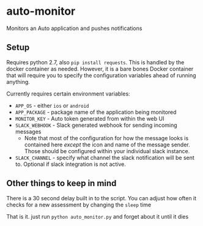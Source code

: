 # auto-monitor

Monitors an Auto application and pushes notifications

## Setup

Requires python 2.7, also `pip install requests`. This is handled by the docker container as needed. However, it is a bare bones Docker container that will require you to specify the configuration variables ahead of running anything. 

Currently requires certain environment variables:

- `APP_OS` - either `ios` or `android`
- `APP_PACKAGE` - package name of the application being monitored
- `MONITOR_KEY` - Auto token generated from within the web UI
- `SLACK_WEBHOOK` - Slack generated webhook for sending incoming messages
  - Note that most of the configuration for how the message looks is contained here *except* the icon and name of the message sender. Those should be configured within your individual slack instance.
- `SLACK_CHANNEL` - specify what channel the slack notification will be sent to. Optional if slack integration is not active.

## Other things to keep in mind

There is a 30 second delay built in to the script. You can adjust how often it checks for a new assessment by changing the `sleep` time



That is it. just run `python auto_monitor.py` and forget about it until it dies
